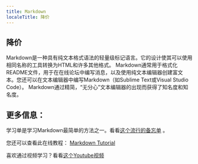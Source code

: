 ```yaml
---
title: Markdown
localeTitle: 降价
---
```

## 降价

Markdown是一种具有纯文本格式语法的轻量级标记语言。它的设计使其可以使用相同名称的工具转换为HTML和许多其他格式。 Markdown通常用于格式化README文件，用于在在线论坛中编写消息，以及使用纯文本编辑器创建富文本。您还可以在文本编辑器中编写Markdown（如Sublime Text或Visual Studio Code）。 Markdown通过精简，“无分心”文本编辑器的出现而获得了知名度和知名度。

## 更多信息：

学习单是学习Markdown最简单的方法之一。看看[这个流行的备忘单](https://github.com/adam-p/markdown-here/wiki/Markdown-Cheatsheet) 。

您还可以查看此在线教程： [Markdown Tutorial](https://www.markdowntutorial.com)

喜欢通过视频学习？看看[这个Youtube视频](https://www.youtube.com/watch?v=HndN6P9ke6U)